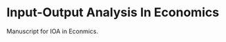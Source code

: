Input-Output Analysis In Economics
==================================

Manuscript for IOA in Econmics.
